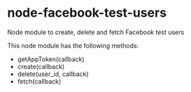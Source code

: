 node-facebook-test-users
========================

Node module to create, delete and fetch Facebook test users

This node module has the following methods:
* getAppToken(callback)
* create(callback)
* delete(user_id, callback)
* fetch(callback)